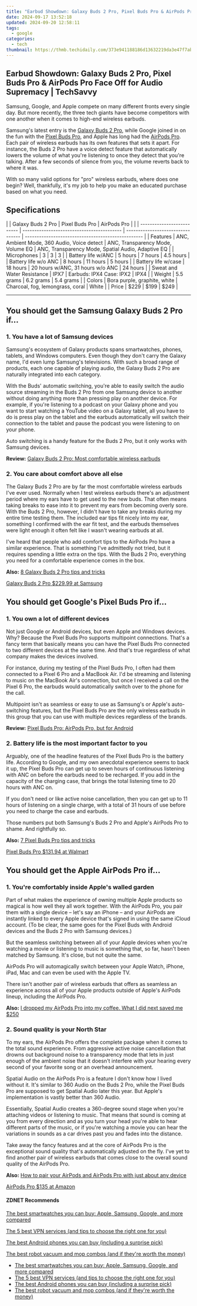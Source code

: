 ```yaml
---
title: "Earbud Showdown: Galaxy Buds 2 Pro, Pixel Buds Pro & AirPods Pro Face Off for Audio Supremacy | TechSavvy"
date: 2024-09-17 13:52:18
updated: 2024-09-20 12:58:11
tags:
  - google
categories:
  - tech
thumbnail: https://thmb.techidaily.com/373e941188186d13632219da3e47f7abbbca0219b54bda87cf17f37c772479ac.JPG
---
```


## Earbud Showdown: Galaxy Buds 2 Pro, Pixel Buds Pro & AirPods Pro Face Off for Audio Supremacy | TechSavvy

Samsung, Google, and Apple compete on many different fronts every single day. But more recently, the three tech giants have become competitors with one another when it comes to high-end wireless earbuds. 

Samsung's latest entry is the [Galaxy Buds 2 Pro](https://buy.geni.us/Proxy.ashx?TSID=368250&GR%5FURL=https%3A%2F%2Fwww.amazon.com%2FSAMSUNG-Bluetooth-Cancelling-Conversation-Resistant%2Fdp%2FB0B2SH4CN6%2F%3Ftag%3Dzd-buy-button-20%26ascsubtag%3D%5F%5FCOM%5FCLICK%5FID%5F%5F%7C9aaa9aaa-4207-473c-bae6-8febf5dcfc85%7Cdtp&dtb=1), while Google joined in on the fun with the [Pixel Buds Pro](https://buy.geni.us/Proxy.ashx?TSID=368250&GR%5FURL=https%3A%2F%2Fwww.amazon.com%2FGoogle-Pixel-Buds-Pro-Headphones%2Fdp%2FB0B1N7SGMZ%2F%3Ftag%3Dzd-buy-button-20%26ascsubtag%3D%5F%5FCOM%5FCLICK%5FID%5F%5F%7C9aaa9aaa-4207-473c-bae6-8febf5dcfc85%7Cdtp&dtb=1), and Apple has long had the [AirPods Pro](https://buy.geni.us/Proxy.ashx?TSID=368250&GR%5FURL=https%3A%2F%2Fwww.amazon.com%2FApple-MLWK3AM-A-AirPods-Pro%2Fdp%2FB09JQMJHXY%2F%3Ftag%3Dzd-buy-button-20%26ascsubtag%3D%5F%5FCOM%5FCLICK%5FID%5F%5F%7C9aaa9aaa-4207-473c-bae6-8febf5dcfc85%7Cdtp&dtb=1). Each pair of wireless earbuds has its own features that sets it apart. For instance, the Buds 2 Pro have a voice detect feature that automatically lowers the volume of what you're listening to once they detect that you're talking. After a few seconds of silence from you, the volume reverts back to where it was. 

With so many valid options for "pro" wireless earbuds, where does one begin? Well, thankfully, it's my job to help you make an educated purchase based on what you need. 

## Specifications

| | Galaxy Buds 2 Pro        | Pixel Buds Pro                             | AirPods Pro                       |                                                    |
| -------------------------- | ------------------------------------------ | --------------------------------- | -------------------------------------------------- |
| Features                   | ANC, Ambient Mode, 360 Audio, Voice detect | ANC, Transparency Mode, Volume EQ | ANC, Transparency Mode, Spatial Audio, Adaptive EQ |
| Microphones                | 3                                          | 3                                 | 3                                                  |
| Battery life w/ANC         | 5 hours                                    | 7 hours                           | 4.5 hours                                          |
| Battery life w/o ANC       | 8 hours                                    | 11 hours                          | 5 hours                                            |
| Battery life w/case        | 18 hours                                   | 20 hours w/ANC, 31 hours w/o ANC  | 24 hours                                           |
| Sweat and Water Resistance | IPX7                                       | Earbuds: IPX4 Case: IPX2          | IPX4                                               |
| Weight                     | 5.5 grams                                  | 6.2 grams                         | 5.4 grams                                          |
| Colors                     | Bora purple, graphite, white               | Charcoal, fog, lemongrass, coral  | White                                              |
| Price                      | $229                                       | $199                              | $249                                               |

---

## You should get the Samsung Galaxy Buds 2 Pro if…

### 1\. You have a lot of Samsung devices

Samsung's ecosystem of Galaxy products spans smartwatches, phones, tablets, and Windows computers. Even though they don't carry the Galaxy name, I'd even lump Samsung's televisions. With such a broad range of products, each one capable of playing audio, the Galaxy Buds 2 Pro are naturally integrated into each category. 

With the Buds' automatic switching, you're able to easily switch the audio source streaming in the Buds 2 Pro from one Samsung device to another without doing anything more than pressing play on another device. For example, if you're listening to a podcast on your Galaxy phone and you want to start watching a YouTube video on a Galaxy tablet, all you have to do is press play on the tablet and the earbuds automatically will switch their connection to the tablet and pause the podcast you were listening to on your phone. 

Auto switching is a handy feature for the Buds 2 Pro, but it only works with Samsung devices. 

**Review:** [Galaxy Buds 2 Pro: Most comfortable wireless earbuds](https://www.zdnet.com/article/samsung-galaxy-buds-2-pro-review/)

### 2\. You care about comfort above all else

The Galaxy Buds 2 Pro are by far the most comfortable wireless earbuds I've ever used. Normally when I test wireless earbuds there's an adjustment period where my ears have to get used to the new buds. That often means taking breaks to ease into it to prevent my ears from becoming overly sore. With the Buds 2 Pro, however, I didn't have to take any breaks during my entire time testing them. The included ear tips fit nicely into my ear, something I confirmed with the ear fit test, and the earbuds themselves were light enough it often felt like I wasn't wearing earbuds at all. 

I've heard that people who add comfort tips to the AirPods Pro have a similar experience. That is something I've admittedly not tried, but it requires spending a little extra on the tips. With the Buds 2 Pro, everything you need for a comfortable experience comes in the box. 

**Also:** [8 Galaxy Buds 2 Pro tips and tricks](https://www.zdnet.com/article/samsung-galaxy-buds-2-pro-8-tips-and-tricks-to-get-the-most-out-of-your-wireless-earbuds/)

[Galaxy Buds 2 Pro $229.99 at Samsung](https://shop-links.co/link/?exclusive=1&publisher_slug=itechdaily19598&url=https%3A%2F%2Fclick.linksynergy.com%2Flink%3Fid%3D0JlRymcP1YU%26offerid%3D1440472.47773366169271%26type%3D15%26murl%3Dhttps%253A%252F%252Fwww.samsung.com%252Fus%252Fmobile%252Faudio%252Fheadphones%252Fgalaxy-buds2-pro-graphite-sm-r510nzaaxar%252F%26fobs%3Dzd-%255F%255FCOM%255FCLICK%255FID%255F%255F-dtp)

## You should get Google's Pixel Buds Pro if…

### 1\. You own a lot of different devices

Not just Google or Android devices, but even Apple and Windows devices. Why? Because the Pixel Buds Pro supports multipoint connections. That's a fancy term that basically means you can have the Pixel Buds Pro connected to two different devices at the same time. And that's true regardless of what company makes the devices involved. 

For instance, during my testing of the Pixel Buds Pro, I often had them connected to a Pixel 6 Pro and a MacBook Air. I'd be streaming and listening to music on the MacBook Air's connection, but once I received a call on the Pixel 6 Pro, the earbuds would automatically switch over to the phone for the call. 

Multipoint isn't as seamless or easy to use as Samsung's or Apple's auto-switching features, but the Pixel Buds Pro are the only wireless earbuds in this group that you can use with multiple devices regardless of the brands. 

**Review:** [Pixel Buds Pro: AirPods Pro, but for Android](https://www.zdnet.com/article/google-pixel-buds-pro-review/)

### 2\. Battery life is the most important factor to you

Arguably, one of the headline features of the Pixel Buds Pro is the battery life. According to Google, and my own anecdotal experience seems to back it up, the Pixel Buds Pro can get up to seven hours of continuous listening with ANC on before the earbuds need to be recharged. If you add in the capacity of the charging case, that brings the total listening time to 20 hours with ANC on. 

If you don't need or like active noise cancellation, then you can get up to 11 hours of listening on a single charge, with a total of 31 hours of use before you need to charge the case and earbuds. 

Those numbers put both Samsung's Buds 2 Pro and Apple's AirPods Pro to shame. And rightfully so. 

**Also:** [7 Pixel Buds Pro tips and tricks](https://www.zdnet.com/article/7-pixel-buds-pro-tips-and-tricks-to-get-the-most-out-of-googles-wireless-earbuds/)

[Pixel Buds Pro $131.94 at Walmart](https://goto.walmart.com/c/5597632/568844/9383?veh=aff&sourceid=imp_000011112222333344&u=https%3A%2F%2Fwww.walmart.com%2Fip%2F631198878&subId1=zd-__COM_CLICK_ID__-dtp)

## You should get the Apple AirPods Pro if…

### 1\. You're comfortably inside Apple's walled garden

Part of what makes the experience of owning multiple Apple products so magical is how well they all work together. With the AirPods Pro, you pair them with a single device – let's say an iPhone – and your AirPods are instantly linked to every Apple device that's signed in using the same iCloud account. (To be clear, the same goes for the Pixel Buds with Android devices and the Buds 2 Pro with Samsung devices.)

But the seamless switching between all of your Apple devices when you're watching a movie or listening to music is something that, so far, hasn't been matched by Samsung. It's close, but not quite the same. 

AirPods Pro will automagically switch between your Apple Watch, iPhone, iPad, Mac and can even be used with the Apple TV. 

There isn't another pair of wireless earbuds that offers as seamless an experience across all of your Apple products outside of Apple's AirPods lineup, including the AirPods Pro. 

**Also:** [I dropped my AirPods Pro into my coffee. What I did next saved me $250](https://www.zdnet.com/article/i-dropped-my-airpods-pro-into-my-coffee-what-i-did-next-saved-me-250/)

### 2\. Sound quality is your North Star

To my ears, the AirPods Pro offers the complete package when it comes to the total sound experience. From aggressive active noise cancellation that drowns out background noise to a transparency mode that lets in just enough of the ambient noise that it doesn't interfere with your hearing every second of your favorite song or an overhead announcement. 

Spatial Audio on the AirPods Pro is a feature I don't know how I lived without it. It's similar to 360 Audio on the Buds 2 Pro, while the Pixel Buds Pro are supposed to get Spatial Audio later this year. But Apple's implementation is vastly better than 360 Audio. 

Essentially, Spatial Audio creates a 360-degree sound stage when you're attaching videos or listening to music. That means that sound is coming at you from every direction and as you turn your head you're able to hear different parts of the music, or if you're watching a movie you can hear the variations in sounds as a car drives past you and fades into the distance. 

Take away the fancy features and at the core of AirPods Pro is the exceptional sound quality that's automatically adjusted on the fly. I've yet to find another pair of wireless earbuds that comes close to the overall sound quality of the AirPods Pro.

**Also:** [How to pair your AirPods and AirPods Pro with just about any device](https://www.zdnet.com/article/how-to-pair-your-airpods-and-airpods-pro-with-just-about-any-device/)

[AirPods Pro $135 at Amazon](https://buy.geni.us/Proxy.ashx?TSID=368250&GR%5FURL=https%3A%2F%2Fwww.amazon.com%2Fdp%2FB0B844T634%2Fref%3Dasc%5Fdf%5FB0B844T6341724324400000%3Fcreative%3D395261%26creativeASIN%3DB0B844T634%26linkCode%3Dasn%26tag%3Dzd-buy-button-20%26ascsubtag%3D%5F%5FCOM%5FCLICK%5FID%5F%5F%7C9aaa9aaa-4207-473c-bae6-8febf5dcfc85%7Cdtp&dtb=1)

#### **ZDNET** Recommends

[The best smartwatches you can buy: Apple, Samsung, Google, and more compared](https://www.zdnet.com/article/best-smartwatch/ "The best smartwatches you can buy: Apple, Samsung, Google, and more compared")

[The 5 best VPN services (and tips to choose the right one for you)](https://www.zdnet.com/article/best-vpn/ "The 5 best VPN services (and tips to choose the right one for you)")

[The best Android phones you can buy (including a surprise pick)](https://www.zdnet.com/article/best-android-phone/ "The best Android phones you can buy (including a surprise pick)")

[The best robot vacuum and mop combos (and if they're worth the money)](https://www.zdnet.com/article/best-robot-vacuum-mop/ "The best robot vacuum and mop combos (and if they're worth the money)")

* [The best smartwatches you can buy: Apple, Samsung, Google, and more compared](https://www.zdnet.com/article/best-smartwatch/ "The best smartwatches you can buy: Apple, Samsung, Google, and more compared")
* [The 5 best VPN services (and tips to choose the right one for you)](https://www.zdnet.com/article/best-vpn/ "The 5 best VPN services (and tips to choose the right one for you)")
* [The best Android phones you can buy (including a surprise pick)](https://www.zdnet.com/article/best-android-phone/ "The best Android phones you can buy (including a surprise pick)")
* [The best robot vacuum and mop combos (and if they're worth the money)](https://www.zdnet.com/article/best-robot-vacuum-mop/ "The best robot vacuum and mop combos (and if they're worth the money)")

<ins class="adsbygoogle"
     style="display:block"
     data-ad-format="autorelaxed"
     data-ad-client="ca-pub-7571918770474297"
     data-ad-slot="1223367746"></ins>



<ins class="adsbygoogle"
     style="display:block"
     data-ad-client="ca-pub-7571918770474297"
     data-ad-slot="8358498916"
     data-ad-format="auto"
     data-full-width-responsive="true"></ins>
